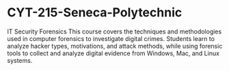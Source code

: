 # CYT-215-Seneca-Polytechnic
IT Security Forensics This course covers the techniques and methodologies used in computer forensics to investigate digital crimes. Students learn to analyze hacker types, motivations, and attack methods, while using forensic tools to collect and analyze digital evidence from Windows, Mac, and Linux systems. 
